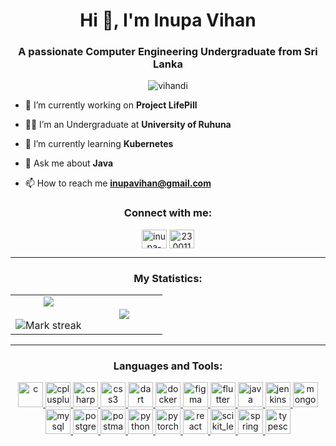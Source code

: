 <h1 align="center">Hi 👋, I'm Inupa Vihan</h1>
<h3 align="center">A passionate Computer Engineering Undergraduate from Sri Lanka</h3>

<p align="center"> <img src="https://komarev.com/ghpvc/?username=vihandi&label=Profile%20views&color=6f6e6e&style=flat" alt="vihandi" /> </p>

- 🔭 I’m currently working on **Project LifePill**

- 🧑‍🎓 I’m an Undergraduate at **University of Ruhuna**

- 🌱 I’m currently learning **Kubernetes**

- 💬 Ask me about **Java**

- 📫 How to reach me **inupavihan@gmail.com**

<h3 align="center">Connect with me:</h3>
<p align="center">
<a href="https://linkedin.com/in/inupa-vihan" target="blank"><img align="center" src="https://raw.githubusercontent.com/rahuldkjain/github-profile-readme-generator/master/src/images/icons/Social/linked-in-alt.svg" alt="inupa-vihan" height="30" width="40" /></a>
<a href="https://stackoverflow.com/users/23001181" target="blank"><img align="center" src="https://raw.githubusercontent.com/rahuldkjain/github-profile-readme-generator/master/src/images/icons/Social/stack-overflow.svg" alt="23001181" height="30" width="40" /></a>
</p>

---

<h3 align="center">My Statistics:</h3>
<p align="center">
<table align="center">
<tr border="none">
<td width="50%" align="center">
  
  <img  align="center"  src="https://github-readme-stats.vercel.app/api?username=VihanDI&theme=dark&show_icons=true&count_private=true" />
  <br></br>
  <img  title="🔥 Get streak stats for your profile at git.io/streak-stats" alt="Mark streak" src="https://github-readme-streak-stats.herokuapp.com/?user=VihanDI&theme=dark&hide_border=false" /> 
</td>
<td width="50%" align="center">

  <img  align="center"  src="https://github-readme-stats.anuraghazra1.vercel.app/api/top-langs/?username=VihanDI&theme=dark&hide_border=false&no-bg=true&no-frame=true&langs_count=10"/>
  
  </td>
</tr>
</table>

---

<h3 align="center">Languages and Tools:</h3>
<p align="center"> 
  <a href="https://www.cprogramming.com/" target="_blank" rel="noreferrer"> 
    <img src="https://github.com/VihanDI/skill-icons/blob/main/skill-icons/icons/C.svg" alt="c" width="40" height="40"/> 
  </a> 
  <a href="https://www.w3schools.com/cpp/" target="_blank" rel="noreferrer"> 
    <img src="https://github.com/VihanDI/skill-icons/blob/main/skill-icons/icons/CPP.svg" alt="cplusplus" width="40" height="40"/> 
  </a>
  <a href="https://www.w3schools.com/cs/" target="_blank" rel="noreferrer"> 
    <img src="https://github.com/VihanDI/skill-icons/blob/main/skill-icons/icons/CS.svg" alt="csharp" width="40" height="40"/> 
  </a>
  <a href="https://www.w3schools.com/css/" target="_blank" rel="noreferrer"> 
    <img src="https://github.com/VihanDI/skill-icons/blob/main/skill-icons/icons/CSS.svg" alt="css3" width="40" height="40"/> 
  </a>
  <a href="https://dart.dev" target="_blank" rel="noreferrer"> 
    <img src="https://github.com/VihanDI/skill-icons/blob/main/skill-icons/icons/Dart-Dark.svg" alt="dart" width="40" height="40"/> 
  </a>
  <a href="https://www.docker.com/" target="_blank" rel="noreferrer"> 
    <img src="https://github.com/VihanDI/skill-icons/blob/main/skill-icons/icons/Docker.svg" alt="docker" width="40" height="40"/> 
  </a> 
  <a href="https://www.figma.com/" target="_blank" rel="noreferrer"> 
    <img src="https://github.com/VihanDI/skill-icons/blob/main/skill-icons/icons/Figma-Dark.svg" alt="figma" width="40" height="40"/> 
  </a> 
  <a href="https://flutter.dev" target="_blank" rel="noreferrer"> 
    <img src="https://github.com/VihanDI/skill-icons/blob/main/skill-icons/icons/Flutter-Dark.svg" alt="flutter" width="40" height="40"/> 
  </a> 
  <a href="https://www.java.com" target="_blank" rel="noreferrer"> 
    <img src="https://github.com/VihanDI/skill-icons/blob/main/skill-icons/icons/Java-Dark.svg" alt="java" width="40" height="40"/> 
  </a> 
  <a href="https://www.jenkins.io" target="_blank" rel="noreferrer"> 
    <img src="https://github.com/VihanDI/skill-icons/blob/main/skill-icons/icons/Jenkins-Dark.svg" alt="jenkins" width="40" height="40"/> 
  </a>
  <a href="https://www.mongodb.com/" target="_blank" rel="noreferrer"> 
    <img src="https://github.com/VihanDI/skill-icons/blob/main/skill-icons/icons/MongoDB.svg" alt="mongodb" width="40" height="40"/> 
  </a> 
  <a href="https://www.mysql.com/" target="_blank" rel="noreferrer"> 
    <img src="https://github.com/VihanDI/skill-icons/blob/main/skill-icons/icons/MySQL-Dark.svg" alt="mysql" width="40" height="40"/> 
  </a> 
  <a href="https://www.postgresql.org" target="_blank" rel="noreferrer"> 
    <img src="https://github.com/VihanDI/skill-icons/blob/main/skill-icons/icons/PostgreSQL-Dark.svg" alt="postgresql" width="40" height="40"/> 
  </a> 
  <a href="https://postman.com" target="_blank" rel="noreferrer"> 
    <img src="https://github.com/VihanDI/skill-icons/blob/main/skill-icons/icons/Postman.svg" alt="postman" width="40" height="40"/> 
  </a> 
  <a href="https://www.python.org" target="_blank" rel="noreferrer"> 
    <img src="https://github.com/VihanDI/skill-icons/blob/main/skill-icons/icons/Python-Dark.svg" alt="python" width="40" height="40"/> 
  </a> 
  <a href="https://pytorch.org/" target="_blank" rel="noreferrer"> 
    <img src="https://github.com/VihanDI/skill-icons/blob/main/skill-icons/icons/PyTorch-Dark.svg" alt="pytorch" width="40" height="40"/> 
  </a> 
  <a href="https://reactjs.org/" target="_blank" rel="noreferrer"> 
    <img src="https://github.com/VihanDI/skill-icons/blob/main/skill-icons/icons/React-Dark.svg" alt="react" width="40" height="40"/> 
  </a> 
  <a href="https://scikit-learn.org/" target="_blank" rel="noreferrer"> 
    <img src="https://github.com/VihanDI/skill-icons/blob/main/skill-icons/icons/ScikitLearn-Dark.svg" alt="scikit_learn" width="40" height="40"/> 
  </a> 
  <a href="https://spring.io/" target="_blank" rel="noreferrer"> 
    <img src="https://github.com/VihanDI/skill-icons/blob/main/skill-icons/icons/Spring-Dark.svg" alt="spring" width="40" height="40"/> 
  </a> 
  <a href="https://www.typescriptlang.org/" target="_blank" rel="noreferrer"> 
    <img src="https://github.com/VihanDI/skill-icons/blob/main/skill-icons/icons/TypeScript.svg" alt="typescript" width="40" height="40"/> 
  </a> 
</p>
